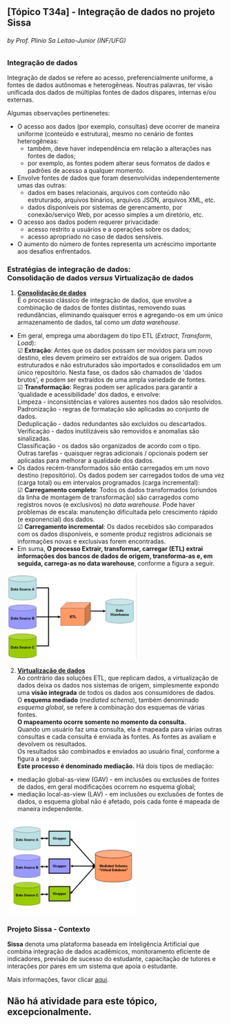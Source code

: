 ## [Tópico T34a] - Integração de dados no projeto Sissa
###### *by Prof. Plinio Sa Leitao-Junior (INF/UFG)*

### Integração de dados

Integração de dados se refere ao acesso, preferencialmente uniforme, a fontes de dados autônomas e heterogêneas. Noutras palavras, ter visão unificada dos dados de múltiplas fontes de dados díspares, internas e/ou externas. 

Algumas observações pertinenetes:
- O acesso aos dados (por exemplo, consultas) deve ocorrer de maneira uniforme (conteúdo e estrutura), mesmo no cenário de fontes heterogêneas:
  - também, deve haver independência em relação a alterações nas fontes de dados;
  - por exemplo, as fontes podem alterar seus formatos de dados e padrões de acesso a qualquer momento.
- Envolve fontes de dados que foram desenvolvidas independentemente umas das outras:
  - dados em bases relacionais, arquivos com conteúdo não estruturado, arquivos binários, arquivos JSON, arquivos XML, etc.
  - dados disponíveis por sistemas de gerencamento, por conexão/serviço Web, por acesso simples a um diretório, etc.
- O acesso aos dados podem requerer privacidade:
  - acesso restrito a usuários e a operações sobre os dados;
  - acesso apropriado no caso de dados sensíveis.
- O aumento do número de fontes representa um acréscimo importante aos desafios enfrentados.

### Estratégias de integração de dados:<br>Consolidação de dados _versus_ Virtualização de dados

1. **<ins>Consolidação de dados</ins>**<br>
É o processo clássico de integração de dados, que envolve a combinação de dados de fontes distintas, removendo suas redundâncias, eliminando quaisquer erros e agregando-os em um único armazenamento de dados, tal como um _data warehouse_.<br>
- Em geral, emprega uma abordagem do tipo ETL (_Extract_, _Transform_, _Load_):<br>
&#9745; **Extração**: Antes que os dados possam ser movidos para um novo destino, eles devem primeiro ser extraídos de sua origem. Dados estruturados e não estruturados são importados e consolidados em um único repositório. Nesta fase, os dados são chamados de 'dados brutos', e podem ser extraídos de uma ampla variedade de fontes.<br>
&#9745; **Transformação**: Regras podem ser aplicados para garantir a 'qualidade e acessibilidade' dos dados, e envolve:<br>
Limpeza - inconsistências e valores ausentes nos dados são resolvidos.<br>
Padronização - regras de formatação são aplicadas ao conjunto de dados.<br>
Deduplicação - dados redundantes são excluídos ou descartados.<br>
Verificação - dados inutilizáveis são removidos e anomalias são sinalizadas.<br>
Classificação - os dados são organizados de acordo com o tipo.<br>
Outras tarefas - quaisquer regras adicionais / opcionais podem ser aplicadas para melhorar a qualidade dos dados.<br>
- Os dados recém-transformados são então carregados em um novo destino (repositório). Os dados podem ser carregados todos de uma vez (carga total) ou em intervalos programados (carga incremental):<br>
&#9745; **Carregamento completo**: Todos os dados transformados (oriundos da linha de montagem de transformação) são carragedos como registros novos (e exclusivos) no _data warehouse_. Pode haver problemas de escala: manutenção dificultada pelo crescimento rápido (e exponencial) dos dados.<br>
&#9745; **Carregamento incremental**: Os dados recebidos são comparados com os dados disponíveis, e somente produz registros adicionais se informações novas e exclusivas forem encontradas.
- Em suma, **O processo Extrair, transformar, carregar (ETL) extrai informações dos bancos de dados de origem, transforma-as e, em seguida, carrega-as no data warehouse**, conforme a figura a seguir.

<img src="../media/fig-integracao-por-consolidacao.jpg" width="300">

2. **<ins>Virtualização de dados</ins>**<br>
Ao contrário das soluções ETL, que replicam dados, a virtualização de dados deixa os dados nos sistemas de origem, simplesmente expondo uma **visão integrada** de todos os dados aos consumidores de dados.<br>O **esquema mediado** (_mediated schema_), também denominado _esquema global_, se refere à combinação dos esquemas de várias fontes.<br>**O mapeamento ocorre somente no momento da consulta.**<br>Quando um usuário faz uma consulta, ela é mapeada para várias outras consultas e cada consulta é enviada às fontes. As fontes as avaliam e devolvem os resultados.<br>Os resultados são combinados e enviados ao usuário final, conforme a figura a seguir.<br>**Este processo é denominado mediação.** Há dois tipos de mediação:
- mediação global-as-view (GAV) - em inclusões ou exclusões de fontes de dados, em geral modificações ocorrem no esquema global;
- mediação local-as-view (LAV) - em inclusões ou exclusões de fontes de dados, o esquema global não é afetado, pois cada fonte é mapeada de maneira independente.

<img src="../media/fig-integracao-por-virtualizacao.jpg" width="300">

### Projeto Sissa - Contexto

**Sissa** denota uma plataforma baseada em Inteligência Artificial que combina integração de dados acadêmicos, monitoramento eficiente de indicadores, previsão de sucesso do estudante, capacitação de tutores e interações por pares em um sistema que apoia o estudante.

Mais informações, favor clicar [aqui](https://sissa.ufg.br/).

## Não há atividade para este tópico, excepcionalmente.
